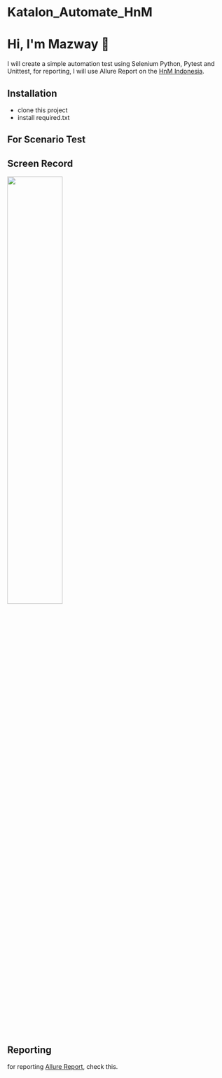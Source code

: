 # Katalon_Automate_HnM
# Hi, I'm Mazway 👋

I will create a simple automation test using Selenium Python, Pytest  and Unittest, for reporting, I will use Allure Report on the [HnM Indonesia](https://id.hm.com/).

## Installation

- clone this project
- install required.txt

## For Scenario Test

## Screen Record
<img src="https://user-images.githubusercontent.com/42727156/227218971-49909bea-ae57-4c44-b7f7-d68aab03a8c8.mp4" width="50%">


## Reporting

for reporting [Allure Report](https://swaglabs.netlify.app/#), check this.

